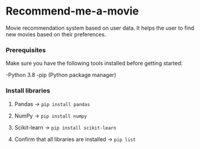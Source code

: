 # Recommend-me-a-movie
Movie recommendation system based on user data. It helps the user to find new movies based on their preferences.

### Prerequisites
Make sure you have the following tools installed before getting started:

-Python 3.8
-pip (Python package manager)

### Install libraries 

1. Pandas -> ```pip install pandas```

2. NumPy -> ```pip install numpy```

3. Scikit-learn -> ```pip install scikit-learn```

4. Confirm that all libraries are installed -> ```pip list```
